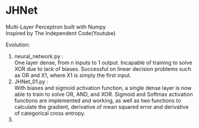 # JHNet
Multi-Layer Perceptron built with Numpy  
Inspired by The Independent Code(Youtube)  

Evolution:  
1. neural_network.py :  
   One layer dense, from n inputs to 1 output.  Incapable of training to solve XOR due to lack of biases.  Successful on linear decision problems such as OR and X1, where X1 is simply the first input.
2. JHNet_01.py :  
   With biases and sigmoid activation function, a single dense layer is now able to train to solve OR, AND, and XOR.  Sigmoid and Softmax activation functions are implemented and working, as well as two functions to calculate the gradient, derivative of mean squared error and derivative of categorical cross entropy.  
3. 
